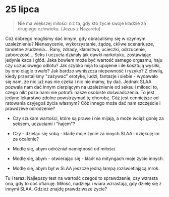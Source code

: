 
# 25 lipca

> Nie ma większej miłości niż ta, gdy kto życie swoje kładzie za drugiego człowieka. (Jezus z Nazaretu)

Cóż dobrego mogliśmy dać innym, gdy obracaliśmy się w czynnym uzależnieniu? Nienasycenie, wykorzystanie, żądzę, ckliwe scenariusze, tandetne złudzenia... Rany, zdrady, kłamstwa, ucieczki, odrzucenie, zaborczość... Seks i uczucia działały jak dawki narkotyku, zostawiając jedynie kaca i głód. Jaka bowiem może być wartość samego orgazmu, haju czy uczuciowego odlotu? Jak szybko mija to upojenie i ile kosztują wysiłki, by ono ciągle trwało? Jak bardzo wyniszcza niepewność i ryzyko? Z chwilą, kiedy przestaliśmy "zażywać" erotykę, ludzi, fantazje i siebie - wydawało się nam, że nic już nas nie czeka i nic nie mamy, by dać. Jednak SLAA pozwala nam dać innym cierpiącym na uzależnienie od seksu i miłości to, czego nikt poza nami nie potrafi: nasze osobiste doświadczenia. To jest jedyne lekarstwo zdolne powstrzymać tę chorobę. Cóż jest cenniejsze od ratowania czyjegoś życia własnym? Cóż innego może dać nam szczęście i prawdziwe odrodzenie?

- Czy szukam wartości, które są prawe i nie mijają, a może wciąż gonię za seksem, uczuciami i "hajem"?
- Czy - dzieląc się sobą - kładę moje życie za innych SLAA i dziękuję im za ocalenie?

- Modlę się, abym odróżniał namiętność od miłości.
- Modlę się, abym - otwierając się - kładł na mityngach moje życie innych.
- Modlę się, abym był w SLAA jeszcze jedną lampą rozświetlającą mrok.

Tu i teraz: Najlepszy test na wartość czegoś to sprawdzenie, czy wzrasta ona, gdy to coś ofiaruję. Miłość, nadzieja i wiara wzrastają, gdy dzielę się z innymi SLAA. Gdzież znajdę prawdziwsze życie?
